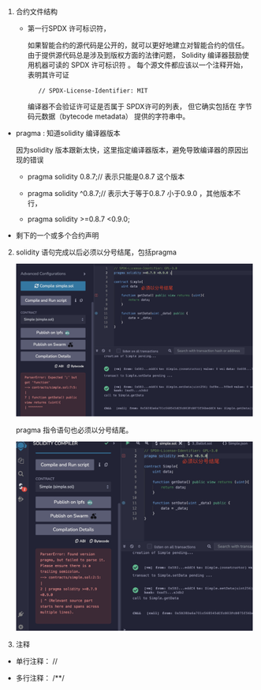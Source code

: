 1. 合约文件结构


   + 第一行SPDX 许可标识符，

      如果智能合约的源代码是公开的，就可以更好地建立对智能合约的信任。 由于提供源代码总是涉及到版权方面的法律问题， Solidity 编译器鼓励使用机器可读的 SPDX 许可标识符 。 每个源文件都应该以一个注释开始，表明其许可证

            // SPDX-License-Identifier: MIT

        编译器不会验证许可证是否属于 SPDX许可的列表， 但它确实包括在 字节码元数据（bytecode metadata） 提供的字符串中。

  + pragma : 知道solidity 编译器版本

     因为solidity 版本跟新太快，这里指定编译器版本，避免导致编译器的原因出现的错误


     + pragma solidity 0.8.7;// 表示只能是0.8.7 这个版本

     + pragma solidity ^0.8.7;// 表示大于等于0.8.7 小于0.9.0 ，其他版本不行，

     + pragma solidity >=0.8.7 <0.9.0; 

   + 剩下的一个或多个合约声明


2. solidity 语句完成以后必须以分号结尾，包括pragma 

    ![image](../assets/2.jpg)

    pragma 指令语句也必须以分号结尾。

    ![image](../assets/3.jpg)

3. 注释

  + 单行注释： //

  + 多行注释： /**/